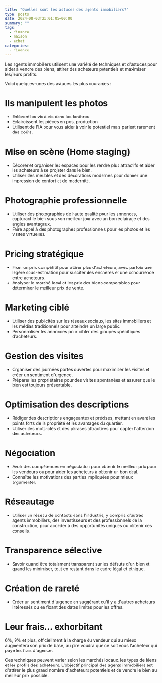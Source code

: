 ```yaml
---
title: "Quelles sont les astuces des agents immobiliers?"
type: posts
date: 2024-08-03T21:01:05+00:00
summary: ""
tags:
  - finance
  - maison
  - achat
categories:
  - finance
---
```

Les agents immobiliers utilisent une variété de techniques et d'astuces pour aider à vendre des biens, attirer des acheteurs potentiels et maximiser les/leurs profits.

Voici quelques-unes des astuces les plus courantes :

# Ils manipulent les photos
- Enlèvent les vis à vis dans les fenêtres
- Eclaircissent les pièces en post production
- Utilisent de l'IA pour vous aider à voir le potentiel mais parlent rarement des coûts.

# Mise en scène (Home staging)
- Décorer et organiser les espaces pour les rendre plus attractifs et aider les acheteurs à se projeter dans le bien.
- Utiliser des meubles et des décorations modernes pour donner une impression de confort et de modernité.

# Photographie professionnelle
- Utiliser des photographies de haute qualité pour les annonces, capturant le bien sous son meilleur jour avec un bon éclairage et des angles avantageux.
- Faire appel à des photographes professionnels pour les photos et les visites virtuelles.

# Pricing stratégique
- Fixer un prix compétitif pour attirer plus d'acheteurs, avec parfois une légère sous-estimation pour susciter des enchères et une concurrence entre acheteurs.
- Analyser le marché local et les prix des biens comparables pour déterminer le meilleur prix de vente.

# Marketing ciblé
- Utiliser des publicités sur les réseaux sociaux, les sites immobiliers et les médias traditionnels pour atteindre un large public.
- Personnaliser les annonces pour cibler des groupes spécifiques d'acheteurs.

# Gestion des visites
- Organiser des journées portes ouvertes pour maximiser les visites et créer un sentiment d'urgence.
- Préparer les propriétaires pour des visites spontanées et assurer que le bien est toujours présentable.

# Optimisation des descriptions
- Rédiger des descriptions engageantes et précises, mettant en avant les points forts de la propriété et les avantages du quartier.
- Utiliser des mots-clés et des phrases attractives pour capter l'attention des acheteurs.

# Négociation
- Avoir des compétences en négociation pour obtenir le meilleur prix pour les vendeurs ou pour aider les acheteurs à obtenir un bon deal.
- Connaître les motivations des parties impliquées pour mieux argumenter.

# Réseautage
- Utiliser un réseau de contacts dans l'industrie, y compris d'autres agents immobiliers, des investisseurs et des professionnels de la construction, pour accéder à des opportunités uniques ou obtenir des conseils.

# Transparence sélective
- Savoir quand être totalement transparent sur les défauts d'un bien et quand les minimiser, tout en restant dans le cadre légal et éthique.

# Création de rareté
- Créer un sentiment d'urgence en suggérant qu'il y a d'autres acheteurs intéressés ou en fixant des dates limites pour les offres.

# Leur frais... exhorbitant
6%, 9% et plus, officiellment à la charge du vendeur qui au mieux augmentera son prix de base, au pire voudra que ce soit vous l'acheteur qui paye les frais d'agence.

Ces techniques peuvent varier selon les marchés locaux, les types de biens et les profils des acheteurs. L'objectif principal des agents immobiliers est d'attirer le plus grand nombre d'acheteurs potentiels et de vendre le bien au meilleur prix possible.
